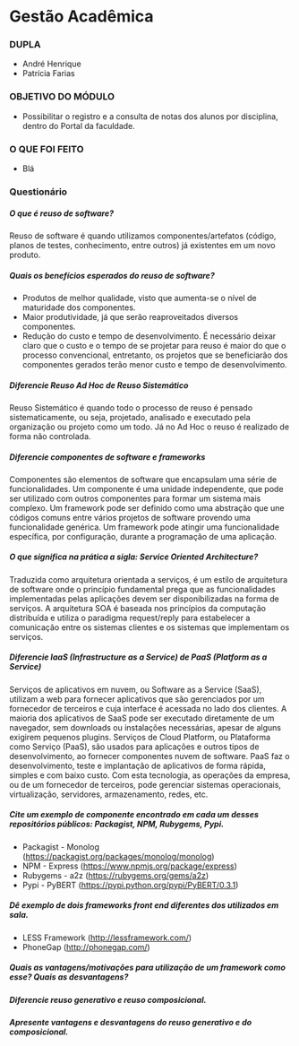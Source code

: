 Gestão Acadêmica
===============

### DUPLA
- André Henrique
- Patrícia Farias

### OBJETIVO DO MÓDULO
- Possibilitar o registro e a consulta de notas dos alunos por disciplina, dentro do Portal da faculdade.

### O QUE FOI FEITO
- Blá

### Questionário
	
##### O que é reuso de software?
Reuso de software é quando utilizamos componentes/artefatos (código, planos de testes, conhecimento, entre outros) já existentes em um novo produto.

##### Quais os benefícios esperados do reuso de software?
- Produtos de melhor qualidade, visto que aumenta-se o nível de maturidade dos componentes.
- Maior produtividade, já que serão reaproveitados diversos componentes.
- Redução do custo e tempo de desenvolvimento. É necessário deixar claro que o custo e o tempo de se projetar para reuso é maior do que o processo convencional, entretanto, os projetos que se beneficiarão dos componentes gerados terão menor custo e tempo de desenvolvimento.

##### Diferencie Reuso Ad Hoc de Reuso Sistemático
Reuso Sistemático é quando todo o processo de reuso é pensado sistematicamente, ou seja, projetado, analisado e executado pela organização ou projeto como um todo.
Já no Ad Hoc o reuso é realizado de forma não controlada. 

##### Diferencie componentes de software e frameworks
Componentes são elementos de software que encapsulam uma série de funcionalidades. Um componente é uma unidade independente, que pode ser utilizado com outros componentes para formar um sistema mais complexo.
Um framework pode ser definido como uma abstração que une códigos comuns entre vários projetos de software provendo uma funcionalidade genérica. Um framework pode atingir uma funcionalidade específica, por configuração, durante a programação de uma aplicação.

##### O que significa na prática a sigla: Service Oriented Architecture?
Traduzida como arquitetura orientada a serviços, é um estilo de arquitetura de software onde o princípio fundamental prega que as funcionalidades implementadas pelas aplicações devem ser disponibilizadas na forma de serviços. A arquitetura SOA é baseada nos princípios da computação distribuída e utiliza o paradigma request/reply para estabelecer a comunicação entre os sistemas clientes e os sistemas que implementam os serviços.

##### Diferencie IaaS (Infrastructure as a Service) de PaaS (Platform as a Service)
Serviços de aplicativos em nuvem, ou Software as a Service (SaaS), utilizam a web para fornecer aplicativos que são gerenciados por um fornecedor de terceiros e cuja interface é acessada no lado dos clientes. A maioria dos aplicativos de SaaS pode ser executado diretamente de um navegador, sem downloads ou instalações necessárias, apesar de alguns exigirem pequenos plugins.
Serviços de Cloud Platform, ou Plataforma como Serviço (PaaS), são usados ​​para aplicações e outros tipos de desenvolvimento, ao fornecer componentes nuvem de software. PaaS faz o desenvolvimento, teste e implantação de aplicativos de forma rápida, simples e com baixo custo. Com esta tecnologia, as operações da empresa, ou de um fornecedor de terceiros, pode gerenciar sistemas operacionais, virtualização, servidores, armazenamento, redes, etc.

##### Cite um exemplo de componente encontrado em cada um desses repositórios públicos: Packagist, NPM, Rubygems, Pypi.
- Packagist - Monolog (https://packagist.org/packages/monolog/monolog)
- NPM - Express (https://www.npmjs.org/package/express)
- Rubygems - a2z (https://rubygems.org/gems/a2z)
- Pypi - PyBERT (https://pypi.python.org/pypi/PyBERT/0.3.1)

##### Dê exemplo de dois frameworks front end diferentes dos utilizados em sala.
- LESS Framework (http://lessframework.com/)
- PhoneGap (http://phonegap.com/)

##### Quais as vantagens/motivações para utilização de um framework como esse? Quais as desvantagens?

##### Diferencie reuso generativo e reuso composicional.

##### Apresente vantagens e desvantagens do reuso generativo e do composicional.
